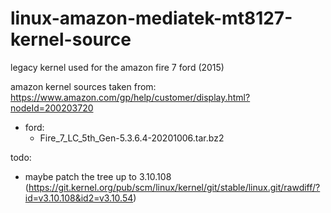 # linux-amazon-mediatek-mt8127-kernel-source

legacy kernel used for the amazon fire 7 ford (2015)


amazon kernel sources taken from: https://www.amazon.com/gp/help/customer/display.html?nodeId=200203720

- ford:
  - Fire_7_LC_5th_Gen-5.3.6.4-20201006.tar.bz2

todo:

- maybe patch the tree up to 3.10.108 (https://git.kernel.org/pub/scm/linux/kernel/git/stable/linux.git/rawdiff/?id=v3.10.108&id2=v3.10.54)

